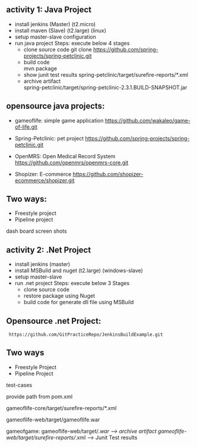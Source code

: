 ## activity 1: Java Project
  * install jenkins (Master) (t2.micro)
  * install maven (Slave) (t2.large) (linux)
  * setup master-slave configuration
  * run java project
    Steps:
     execute below 4 stages
      * clone source code
        git clone https://github.com/spring-projects/spring-petclinic.git 
      * build code  
        mvn package
      * show junit test results
        spring-petclinic/target/surefire-reports/*.xml
      * archive artifact   
       spring-petclinic/target/spring-petclinic-2.3.1.BUILD-SNAPSHOT.jar


## opensource java projects:
   * gameoflife: simple game application
      https://github.com/wakaleo/game-of-life.git
   * Spring-Petclinic: pet project 
      https://github.com/spring-projects/spring-petclinic.git
   * OpenMRS:  Open Medical Record System
      https://github.com/openmrs/openmrs-core.git



   * Shopizer: E-commerce 
     https://github.com/shopizer-ecommerce/shopizer.git

## Two ways: 
 * Freestyle project
 * Pipeline project


dash board screen shots


## activity 2: .Net  Project
  * install jenkins (master) 
  * install MSBuild and nuget (t2.large) (windows-slave)
  * setup master-slave 
  * run .net project
    Steps:
     execute below 3 Stages
       * clone source code
       * restore package using Nuget
       * build code for generate dll file using MSBuild
## Opensource .net Project:
     https://github.com/GitPracticeRepo/JenkinsBuildExample.git
## Two ways
 * Freestyle Project
 * Pipeline Project




test-cases

provide path from pom.xml

 gameoflife-core/target/surefire-reports/*.xml


 gameoflife-web/target/gameoflife.war
                      


gameofgame: 
gameoflife-web/target/*.war   --> archive artifact
gameoflife-web/target/surefire-reports/*.xml  --> Junit Test results
